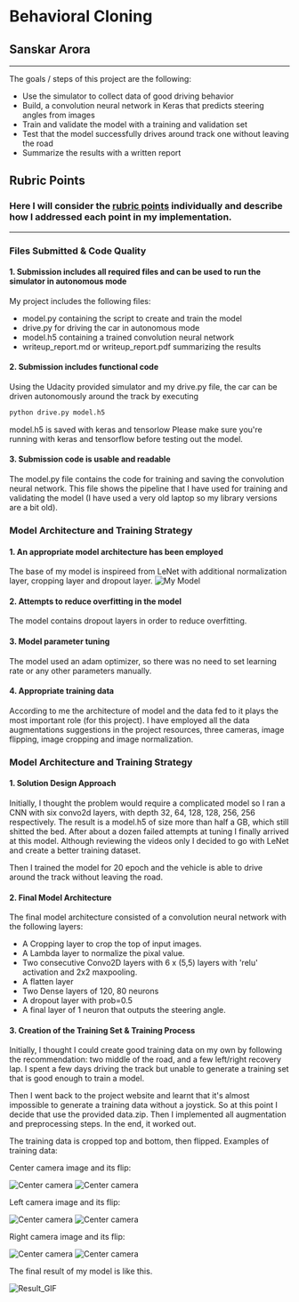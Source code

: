 # **Behavioral Cloning** 

## Sanskar Arora

---

The goals / steps of this project are the following:
* Use the simulator to collect data of good driving behavior
* Build, a convolution neural network in Keras that predicts steering angles from images
* Train and validate the model with a training and validation set
* Test that the model successfully drives around track one without leaving the road
* Summarize the results with a written report

## Rubric Points
### Here I will consider the [rubric points](https://review.udacity.com/#!/rubrics/432/view) individually and describe how I addressed each point in my implementation.  

---
### Files Submitted & Code Quality

#### 1. Submission includes all required files and can be used to run the simulator in autonomous mode

My project includes the following files:
* model.py containing the script to create and train the model
* drive.py for driving the car in autonomous mode
* model.h5 containing a trained convolution neural network 
* writeup_report.md or writeup_report.pdf summarizing the results

#### 2. Submission includes functional code
Using the Udacity provided simulator and my drive.py file, the car can be driven autonomously around the track by executing 
```sh
python drive.py model.h5
```

model.h5 is saved with keras and tensorlow Please make sure you're running with keras and tensorflow before testing out the model. 

#### 3. Submission code is usable and readable

The model.py file contains the code for training and saving the convolution neural network. This file shows the pipeline that I have used for training and validating the model (I have used a very old laptop so my library versions are a bit old).

### Model Architecture and Training Strategy

#### 1. An appropriate model architecture has been employed

The base of my model is inspireed from LeNet with additional normalization layer, cropping layer and dropout layer.
![My Model](assets/model.jpg "Model flow")


#### 2. Attempts to reduce overfitting in the model

The model contains dropout layers in order to reduce overfitting.

#### 3. Model parameter tuning

The model used an adam optimizer, so there was no need to set learning rate or any other parameters manually.

#### 4. Appropriate training data

According to me the architecture of model and the data fed to it plays the most important role (for this project). I have employed all the data augmentations suggestions in the project resources, three cameras, image flipping, image cropping and image normalization.

### Model Architecture and Training Strategy

#### 1. Solution Design Approach

Initially, I thought the problem would require a complicated model so I ran a CNN with six convo2d layers, with depth 32, 64, 128, 128, 256, 256 respectively. The result is a model.h5 of size more than half a GB, which still shitted the bed. After about a dozen failed attempts at tuning I finally arrived at this model. Although reviewing the videos only I decided to go with LeNet and create a better training dataset. 

Then I trained the model for 20 epoch and the vehicle is able to drive around the track without leaving the road.

#### 2. Final Model Architecture

The final model architecture consisted of a convolution neural network with the following layers:
- A Cropping layer to crop the top of input images.
- A Lambda layer to normalize the pixal value.
- Two consecutive Convo2D layers with 6 x (5,5) layers with 'relu' activation and 2x2 maxpooling.
- A flatten layer
- Two Dense layers of 120, 80 neurons
- A dropout layer with prob=0.5
- A final layer of 1 neuron that outputs the steering angle. 


#### 3. Creation of the Training Set & Training Process

Initially, I thought I could create good training data on my own by following the recommendation: two middle of the road, and a few left/right recovery lap. I spent a few days driving the track but unable to generate a training set that is good enough to train a model. 

Then I went back to the project website and learnt that it's almost impossible to generate a training data without a joystick. So at this point I decide that use the provided data.zip. Then I implemented all augmentation and preprocessing steps. In the end, it worked out. 

The training data is cropped top and bottom, then flipped. Examples of training data:

Center camera image and its flip:

![Center camera](assets/center_1.jpg "original")
![Center camera](assets/center_2.jpg "flip")

Left camera image and its flip:

![Center camera](assets/left_1.jpg "original")
![Center camera](assets/left_1.jpg "flip")

Right camera image and its flip:

![Center camera](assets/right_1.jpg "original")
![Center camera](assets/right_2.jpg "flip")



The final result of my model is like this. 

![Result_GIF](assets/result.gif "final")
